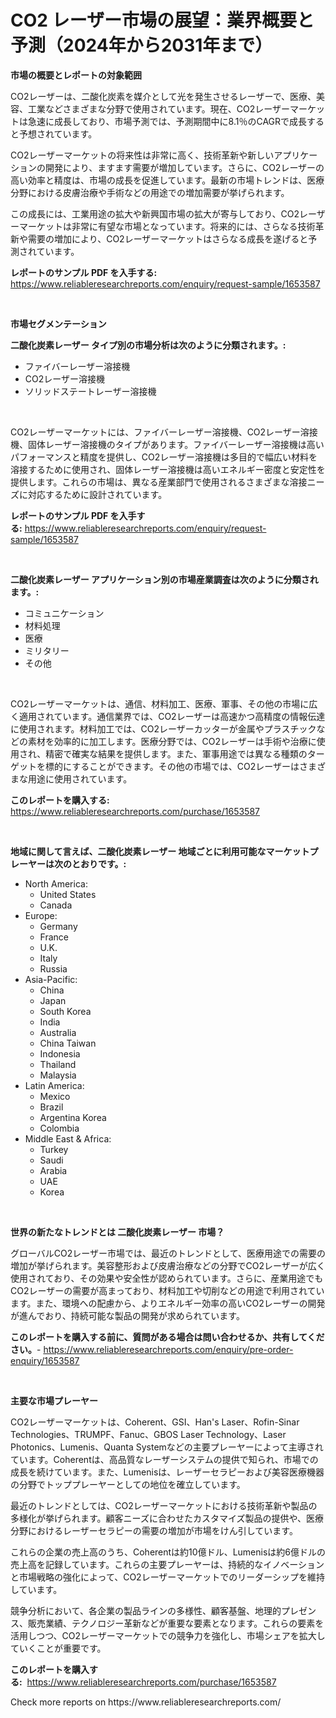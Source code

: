 <p><h1>CO2 レーザー市場の展望：業界概要と予測（2024年から2031年まで）</h1></p><p><strong>市場の概要とレポートの対象範囲</strong></p>
<p><p>CO2レーザーは、二酸化炭素を媒介として光を発生させるレーザーで、医療、美容、工業などさまざまな分野で使用されています。現在、CO2レーザーマーケットは急速に成長しており、市場予測では、予測期間中に8.1％のCAGRで成長すると予想されています。 </p><p>CO2レーザーマーケットの将来性は非常に高く、技術革新や新しいアプリケーションの開発により、ますます需要が増加しています。さらに、CO2レーザーの高い効率と精度は、市場の成長を促進しています。最新の市場トレンドは、医療分野における皮膚治療や手術などの用途での増加需要が挙げられます。</p><p>この成長には、工業用途の拡大や新興国市場の拡大が寄与しており、CO2レーザーマーケットは非常に有望な市場となっています。将来的には、さらなる技術革新や需要の増加により、CO2レーザーマーケットはさらなる成長を遂げると予測されています。</p></p>
<p><strong>レポートのサンプル PDF を入手する:</strong> <a href="https://www.reliableresearchreports.com/enquiry/request-sample/1653587">https://www.reliableresearchreports.com/enquiry/request-sample/1653587</a></p>
<p>&nbsp;</p>
<p><strong>市場セグメンテーション</strong></p>
<p><strong>二酸化炭素レーザー タイプ別の市場分析は次のように分類されます。:</strong></p>
<p><ul><li>ファイバーレーザー溶接機</li><li>CO2レーザー溶接機</li><li>ソリッドステートレーザー溶接機</li></ul></p>
<p>&nbsp;</p>
<p><p>CO2レーザーマーケットには、ファイバーレーザー溶接機、CO2レーザー溶接機、固体レーザー溶接機のタイプがあります。ファイバーレーザー溶接機は高いパフォーマンスと精度を提供し、CO2レーザー溶接機は多目的で幅広い材料を溶接するために使用され、固体レーザー溶接機は高いエネルギー密度と安定性を提供します。これらの市場は、異なる産業部門で使用されるさまざまな溶接ニーズに対応するために設計されています。</p></p>
<p><strong>レポートのサンプル PDF を入手する:</strong>&nbsp;<a href="https://www.reliableresearchreports.com/enquiry/request-sample/1653587">https://www.reliableresearchreports.com/enquiry/request-sample/1653587</a></p>
<p>&nbsp;</p>
<p><strong> 二酸化炭素レーザー アプリケーション別の市場産業調査は次のように分類されます。:</strong></p>
<p><ul><li>コミュニケーション</li><li>材料処理</li><li>医療</li><li>ミリタリー</li><li>その他</li></ul></p>
<p>&nbsp;</p>
<p><p>CO2レーザーマーケットは、通信、材料加工、医療、軍事、その他の市場に広く適用されています。通信業界では、CO2レーザーは高速かつ高精度の情報伝達に使用されます。材料加工では、CO2レーザーカッターが金属やプラスチックなどの素材を効率的に加工します。医療分野では、CO2レーザーは手術や治療に使用され、精密で確実な結果を提供します。また、軍事用途では異なる種類のターゲットを標的にすることができます。その他の市場では、CO2レーザーはさまざまな用途に使用されています。</p></p>
<p><strong>このレポートを購入する:</strong>&nbsp; <a href="https://www.reliableresearchreports.com/purchase/1653587">https://www.reliableresearchreports.com/purchase/1653587</a></p>
<p>&nbsp;</p>
<p><strong>地域に関して言えば、二酸化炭素レーザー 地域ごとに利用可能なマーケットプレーヤーは次のとおりです。:</strong></p>
<p><ul>
    <li>
        North America:
        <ul>
            <li>United States</li>
            <li>Canada</li>
        </ul>
    </li>
    <li>
        Europe:
        <ul>
            <li>Germany</li>
            <li>France</li>
            <li>U.K.</li>
            <li>Italy</li>
            <li>Russia</li>
        </ul>
    </li>
    <li>
        Asia-Pacific:
        <ul>
            <li>China</li>
            <li>Japan</li>
            <li>South Korea</li>
            <li>India</li>
            <li>Australia</li>
            <li>China Taiwan</li>
            <li>Indonesia</li>
            <li>Thailand</li>
            <li>Malaysia</li>
        </ul>
    </li>
    <li>
        Latin America:
        <ul>
            <li>Mexico</li>
            <li>Brazil</li>
            <li>Argentina Korea</li>
            <li>Colombia</li>
        </ul>
    </li>
    <li>
        Middle East & Africa:
        <ul>
            <li>Turkey</li>
            <li>Saudi</li>
            <li>Arabia</li>
            <li>UAE</li>
            <li>Korea</li>
        </ul>
    </li>
    </ul></p>
<p>&nbsp;</p>
<p><strong>世界の新たなトレンドとは 二酸化炭素レーザー 市場？</strong></p>
<p><p>グローバルCO2レーザー市場では、最近のトレンドとして、医療用途での需要の増加が挙げられます。美容整形および皮膚治療などの分野でCO2レーザーが広く使用されており、その効果や安全性が認められています。さらに、産業用途でもCO2レーザーの需要が高まっており、材料加工や切削などの用途で利用されています。また、環境への配慮から、よりエネルギー効率の高いCO2レーザーの開発が進んでおり、持続可能な製品の開発が求められています。</p></p>
<p><strong>このレポートを購入する前に、質問がある場合は問い合わせるか、共有してください。</strong>- <a href="https://www.reliableresearchreports.com/enquiry/pre-order-enquiry/1653587">https://www.reliableresearchreports.com/enquiry/pre-order-enquiry/1653587</a></p>
<p>&nbsp;</p>
<p><strong>主要な市場プレーヤー</strong></p>
<p><p>CO2レーザーマーケットは、Coherent、GSI、Han's Laser、Rofin-Sinar Technologies、TRUMPF、Fanuc、GBOS Laser Technology、Laser Photonics、Lumenis、Quanta Systemなどの主要プレーヤーによって主導されています。Coherentは、高品質なレーザーシステムの提供で知られ、市場での成長を続けています。また、Lumenisは、レーザーセラピーおよび美容医療機器の分野でトッププレーヤーとしての地位を確立しています。</p><p>最近のトレンドとしては、CO2レーザーマーケットにおける技術革新や製品の多様化が挙げられます。顧客ニーズに合わせたカスタマイズ製品の提供や、医療分野におけるレーザーセラピーの需要の増加が市場をけん引しています。</p><p>これらの企業の売上高のうち、Coherentは約10億ドル、Lumenisは約6億ドルの売上高を記録しています。これらの主要プレーヤーは、持続的なイノベーションと市場戦略の強化によって、CO2レーザーマーケットでのリーダーシップを維持しています。</p><p>競争分析において、各企業の製品ラインの多様性、顧客基盤、地理的プレゼンス、販売業績、テクノロジー革新などが重要な要素となります。これらの要素を活用しつつ、CO2レーザーマーケットでの競争力を強化し、市場シェアを拡大していくことが重要です。</p></p>
<p><strong>このレポートを購入する:</strong>&nbsp;&nbsp;<a href="https://www.reliableresearchreports.com/purchase/1653587">https://www.reliableresearchreports.com/purchase/1653587</a></p>
<p>Check more reports on https://www.reliableresearchreports.com/</p>